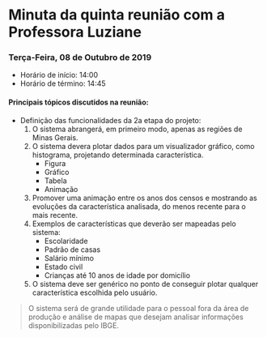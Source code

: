 # Minuta da quinta reunião com a Professora Luziane
### Terça-Feira, 08 de Outubro de 2019
- Horário de início: 14:00
- Horário de término: 14:45

#### Principais tópicos discutidos na reunião:
- Definição das funcionalidades da 2a etapa do projeto:
	1. O sistema abrangerá, em primeiro modo, apenas as regiões de Minas Gerais.
	2. O sistema devera plotar dados para um visualizador gráfico, como histograma, projetando determinada característica.
		- Figura 
		- Gráfico 
		- Tabela 
		- Animação
	3. Promover uma animação entre os anos dos censos e mostrando as evoluções da característica analisada, do menos recente para o mais recente.
	4. Exemplos de características que deverão ser mapeadas pelo sistema: 
		- Escolaridade
		- Padrão de casas
		- Salário mínimo
		- Estado civil
		- Crianças até 10 anos de idade por domicílio
	5. O sistema deve ser genérico no ponto de conseguir plotar qualquer característica escolhida pelo usuário.

> O sistema será de grande utilidade para o pessoal fora da área de produção e análise de mapas que desejam analisar informações disponibilizadas pelo IBGE.